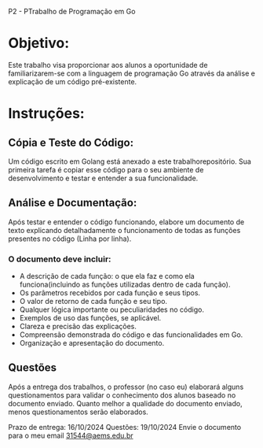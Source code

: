 P2 - PTrabalho de Programação em Go

# Objetivo: 
Este trabalho visa proporcionar aos alunos a oportunidade de familiarizarem-se com a linguagem de programação Go através da análise e explicação de um código pré-existente.

# Instruções:

## Cópia e Teste do Código:

Um código escrito em Golang está anexado a este trabalhorepositório. Sua primeira tarefa é copiar esse código para o seu ambiente de desenvolvimento e testar e entender a sua funcionalidade. 

## Análise e Documentação:

Após testar e entender o código funcionando, elabore um documento de texto explicando detalhadamente o funcionamento de todas as funções presentes no código (Linha por linha).

### O documento deve incluir:

- A descrição de cada função: o que ela faz e como ela funciona(incluindo as funções utilizadas dentro de cada função).
- Os parâmetros recebidos por cada função e seus tipos.
- O valor de retorno de cada função e seu tipo.
- Qualquer lógica importante ou peculiaridades no código.
- Exemplos de uso das funções, se aplicável.
- Clareza e precisão das explicações.
- Compreensão demonstrada do código e das funcionalidades em Go.
- Organização e apresentação do documento.

## Questões
Após a entrega dos trabalhos, o professor (no caso eu) elaborará alguns questionamentos para validar o conhecimento dos alunos baseado no documento enviado. 
Quanto melhor a qualidade do documento enviado, menos questionamentos serão elaborados. 

Prazo de entrega: 16/10/2024
Questões: 19/10/2024
Envie o documento para o meu email 31544@aems.edu.br